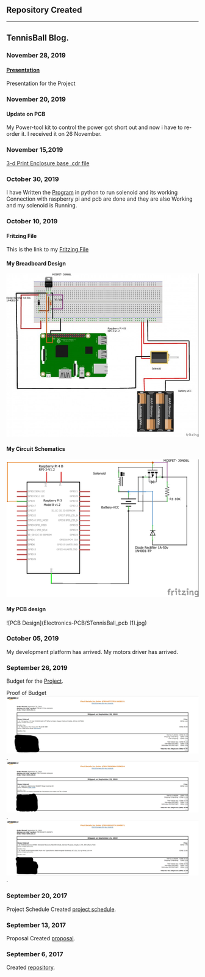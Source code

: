 Repository Created
---

---

TennisBall Blog.
-------------
### November 28, 2019
#### [Presentation](https://github.com/Sahil-Sahil/TennisBall/blob/master/Documentation/Ping%20Pong%20Machine.pptx)
Presentation for the Project

### November 20, 2019
#### Update on PCB
My Power-tool kit to control the power got short out and now i have to re-order it. I received it on 26 November.

### November 15,2019
[3-d Print Enclosure base .cdr file](https://github.com/Sahil-Sahil/TennisBall/blob/master/Mechanical-3D%2C%20Printing%20Files/Enclosur.cdr)

### October 30, 2019
I have Written the [Program](https://github.com/Sahil-Sahil/TennisBall/blob/master/Firmware-Sensor%2C%20Effector%20Intertface%20Code/solenoidP.py) in python to run solenoid and its working
Connection with raspberry pi and pcb are done and they are also  Working and my solenoid is Running.

### October 10, 2019
#### Fritzing File
This is the link to my [Fritzing File](Electronics-PCB/STennisBall.fzz)

#### My Breadboard Design
![Breadboard Design](Electronics-PCB/STennisBall_bb.jpg)

#### My Circuit Schematics
![Circuit Schematics](Electronics-PCB/STennisBall_schem.jpg)

#### My PCB design
![PCB Design](Electronics-PCB/STennisBall_pcb (1).jpg)


### October 05, 2019
My development platform has arrived.
My motors driver has arrived.

### September 26, 2019
Budget for the [Project](https://github.com/Sahil-Sahil/TennisBall/blob/master/Documentation/Budget%20Due(Sahil).pdf).

Proof of Budget
![Image](https://github.com/Sahil-Sahil/TennisBall/blob/master/Images/pi.jpg).
![Image](https://github.com/Sahil-Sahil/TennisBall/blob/master/Images/powercontrol.jpg).
![Image](https://github.com/Sahil-Sahil/TennisBall/blob/master/Images/solenoid.jpg).


### September 20, 2017

Project Schedule Created [project schedule](https://github.com/Sahil-Sahil/TennisBall/blob/master/Documentation/Ghantchart.pdf).  

### September 13, 2017

Proposal Created [proposal](https://github.com/six0four/StudentSenseHat/blob/master/documentation/ProposalContentStudentNameRev02.pdf).

### September 6, 2017

Created [repository](https://github.com/Sahil-Sahil/TennisBall). 
